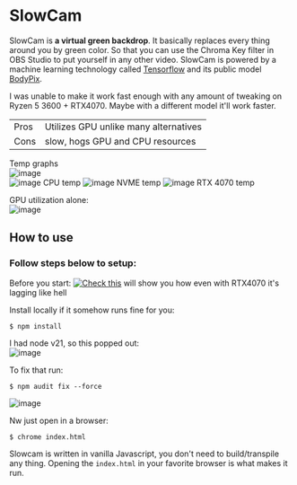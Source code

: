 # SlowCam

SlowCam is **a virtual green backdrop**. It basically replaces every thing around you by green color. So that you can use the Chroma Key filter in OBS Studio to put yourself in any other video. 
SlowCam is powered by a machine learning technology called [Tensorflow](https://github.com/tensorflow/tfjs) and its public model [BodyPix](https://github.com/tensorflow/tfjs-models/tree/master/body-pix).

I was unable to make it work fast enough with any amount of tweaking on Ryzen 5 3600 + RTX4070.
Maybe with a different model it'll work faster.

| | |
|----|----|
|Pros|Utilizes GPU unlike many alternatives|
|Cons| slow, hogs GPU and CPU resources|

Temp graphs<br>
![image](https://github.com/4aiman/slowcam/assets/2913210/35471699-5c6a-4b69-b327-62241a3bf187)<br>
![image](https://github.com/4aiman/slowcam/assets/2913210/b83b87a8-633a-4a65-ae4d-f90da770778f) CPU temp 
![image](https://github.com/4aiman/slowcam/assets/2913210/49459b33-39e5-4cd5-943b-90bf9c9fb284) NVME temp
![image](https://github.com/4aiman/slowcam/assets/2913210/3dd7c915-1d9a-4a56-82e1-c51c2442deae) RTX 4070 temp


GPU utilization alone:<br>
![image](https://github.com/4aiman/slowcam/assets/2913210/1824eb17-8e4b-48bd-a9e8-f89a0a54009e)


## How to use

### Follow steps below to setup:
Before you start: [![Check this](https://api.netlify.com/api/v1/badges/4ccf5f3b-b414-4da1-bf50-97955adbd300/deploy-status)](https://greencam.netlify.app) will show you how even with RTX4070 it's lagging like hell

Install locally if it somehow runs fine for you:
```
$ npm install
```
I had node v21, so this popped out:<br>
![image](https://github.com/4aiman/slowcam/assets/2913210/af6a234b-1010-4b3c-a3d6-e0321da40636)<br>

To fix that run:
```
$ npm audit fix --force
```
![image](https://github.com/4aiman/slowcam/assets/2913210/53e043ea-4571-4707-9f02-3a8bb00b1077)

Nw just open in a browser:
```
$ chrome index.html
```
Slowcam is written in vanilla Javascript, you don't need to build/transpile any thing.
Opening the `index.html` in your favorite browser is what makes it run.
